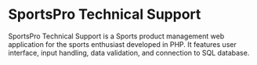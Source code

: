 # SportsPro Technical Support

SportsPro Technical Support is a Sports product management web application for the sports enthusiast developed in PHP.
It features user interface, input handling, data validation, and connection to SQL database.
